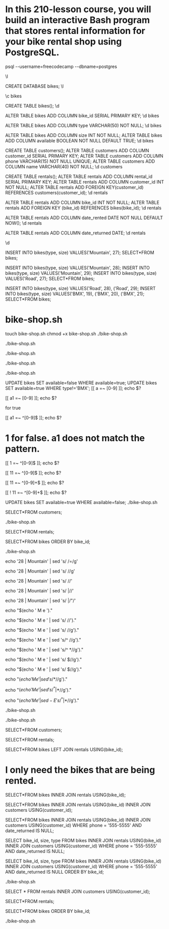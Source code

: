 # In this 210-lesson course, you will build an interactive Bash program that stores rental information for your bike rental shop using PostgreSQL.
psql --username=freecodecamp --dbname=postgres
<!-- output:
Border style is 2.
Title is " ".
Pager usage is off.
psql (12.17 (Ubuntu 12.17-1.pgdg22.04+1))
SSL connection (protocol: TLSv1.3, cipher: TLS_AES_256_GCM_SHA384, bits: 256, compression: off)
Type "help" for help. -->
 \l
<!-- postgres=>                                List of databases
+-----------+----------+----------+---------+---------+-----------------------+
|   Name    |  Owner   | Encoding | Collate |  Ctype  |   Access privileges   |
+-----------+----------+----------+---------+---------+-----------------------+
| postgres  | postgres | UTF8     | C.UTF-8 | C.UTF-8 |                       |
| template0 | postgres | UTF8     | C.UTF-8 | C.UTF-8 | =c/postgres          +|
|           |          |          |         |         | postgres=CTc/postgres |
| template1 | postgres | UTF8     | C.UTF-8 | C.UTF-8 | =c/postgres          +|
|           |          |          |         |         | postgres=CTc/postgres |
+-----------+----------+----------+---------+---------+-----------------------+
(3 rows) -->
CREATE DATABASE bikes;
 \l
<!-- postgres=>                                  List of databases
+-----------+--------------+----------+---------+---------+-----------------------+
|   Name    |    Owner     | Encoding | Collate |  Ctype  |   Access privileges   |
+-----------+--------------+----------+---------+---------+-----------------------+
| bikes     | freecodecamp | UTF8     | C.UTF-8 | C.UTF-8 |                       |
| postgres  | postgres     | UTF8     | C.UTF-8 | C.UTF-8 |                       |
| template0 | postgres     | UTF8     | C.UTF-8 | C.UTF-8 | =c/postgres          +|
|           |              |          |         |         | postgres=CTc/postgres |
| template1 | postgres     | UTF8     | C.UTF-8 | C.UTF-8 | =c/postgres          +|
|           |              |          |         |         | postgres=CTc/postgres |
+-----------+--------------+----------+---------+---------+-----------------------+
(4 rows) -->
\c bikes
<!-- SSL connection (protocol: TLSv1.3, cipher: TLS_AES_256_GCM_SHA384, bits: 256, compression: off)
You are now connected to database "bikes" as user "freecodecamp".
bikes=>  -->
CREATE TABLE bikes();
\d
<!-- bikes=>             List of relations
+--------+-------+-------+--------------+
| Schema | Name  | Type  |    Owner     |
+--------+-------+-------+--------------+
| public | bikes | table | freecodecamp |
+--------+-------+-------+--------------+
(1 row) -->
ALTER TABLE bikes ADD COLUMN bike_id SERIAL PRIMARY KEY;
\d bikes
<!-- bikes=>                                 Table "public.bikes"
+---------+---------+-----------+----------+----------------------------------------+
| Column  |  Type   | Collation | Nullable |                Default                 |
+---------+---------+-----------+----------+----------------------------------------+
| bike_id | integer |           | not null | nextval('bikes_bike_id_seq'::regclass) |
+---------+---------+-----------+----------+----------------------------------------+
Indexes:
    "bikes_pkey" PRIMARY KEY, btree (bike_id) -->
ALTER TABLE bikes  ADD COLUMN type VARCHAR(50) NOT NULL;
\d bikes
<!-- bikes=>                                        Table "public.bikes"
+---------+-----------------------+-----------+----------+----------------------------------------+
| Column  |         Type          | Collation | Nullable |                Default                 |
+---------+-----------------------+-----------+----------+----------------------------------------+
| bike_id | integer               |           | not null | nextval('bikes_bike_id_seq'::regclass) |
| type    | character varying(50) |           | not null |                                        |
+---------+-----------------------+-----------+----------+----------------------------------------+
Indexes:
    "bikes_pkey" PRIMARY KEY, btree (bike_id) -->
ALTER TABLE bikes ADD COLUMN size INT NOT NULL;
ALTER TABLE bikes ADD COLUMN available BOOLEAN NOT NULL DEFAULT TRUE;
\d bikes
<!-- output:
                                        Table "public.bikes"
+-----------+-----------------------+-----------+----------+----------------------------------------+
|  Column   |         Type          | Collation | Nullable |                Default                 |
+-----------+-----------------------+-----------+----------+----------------------------------------+
| bike_id   | integer               |           | not null | nextval('bikes_bike_id_seq'::regclass) |
| type      | character varying(50) |           | not null |                                        |
| size      | integer               |           | not null |                                        |
| available | boolean               |           | not null | true                                   |
+-----------+-----------------------+-----------+----------+----------------------------------------+
Indexes:
    "bikes_pkey" PRIMARY KEY, btree (bike_id) -->
CREATE TABLE customers();
ALTER TABLE customers ADD COLUMN customer_id SERIAL PRIMARY KEY;
ALTER TABLE customers ADD COLUMN phone VARCHAR(15) NOT NULL UNIQUE;
ALTER TABLE customers ADD COLUMN name VARCHAR(40) NOT NULL;
\d customers
<!-- bikes=>                                            Table "public.customers"
+-------------+-----------------------+-----------+----------+------------------------------------------------+
|   Column    |         Type          | Collation | Nullable |                    Default                     |
+-------------+-----------------------+-----------+----------+------------------------------------------------+
| customer_id | integer               |           | not null | nextval('customers_customer_id_seq'::regclass) |
| phone       | character varying(15) |           | not null |                                                |
| name        | character varying(40) |           | not null |                                                |
+-------------+-----------------------+-----------+----------+------------------------------------------------+
Indexes:
    "customers_pkey" PRIMARY KEY, btree (customer_id)
    "customers_phone_key" UNIQUE CONSTRAINT, btree (phone) -->
CREATE TABLE rentals();
ALTER TABLE rentals ADD COLUMN rental_id SERIAL PRIMARY KEY;
ALTER TABLE rentals ADD COLUMN customer_id INT NOT NULL;
ALTER TABLE rentals ADD FOREIGN KEY(customer_id) REFERENCES customers(customer_id);
\d rentals
<!-- output:
                                   Table "public.rentals"
+-------------+---------+-----------+----------+--------------------------------------------+
|   Column    |  Type   | Collation | Nullable |                  Default                   |
+-------------+---------+-----------+----------+--------------------------------------------+
| rental_id   | integer |           | not null | nextval('rentals_rental_id_seq'::regclass) |
| customer_id | integer |           | not null |                                            |
+-------------+---------+-----------+----------+--------------------------------------------+
Indexes:
    "rentals_pkey" PRIMARY KEY, btree (rental_id)
Foreign-key constraints:
    "rentals_customer_id_fkey" FOREIGN KEY (customer_id) REFERENCES customers(customer_id) -->
ALTER TABLE rentals ADD COLUMN bike_id INT NOT NULL;
ALTER TABLE rentals ADD FOREIGN KEY (bike_id) REFERENCES bikes(bike_id);
\d rentals
<!-- bikes=>                                    Table "public.rentals"
+-------------+---------+-----------+----------+--------------------------------------------+
|   Column    |  Type   | Collation | Nullable |                  Default                   |
+-------------+---------+-----------+----------+--------------------------------------------+
| rental_id   | integer |           | not null | nextval('rentals_rental_id_seq'::regclass) |
| customer_id | integer |           | not null |                                            |
| bike_id     | integer |           | not null |                                            |
+-------------+---------+-----------+----------+--------------------------------------------+
Indexes:
    "rentals_pkey" PRIMARY KEY, btree (rental_id)
Foreign-key constraints:
    "rentals_bike_id_fkey" FOREIGN KEY (bike_id) REFERENCES bikes(bike_id)
    "rentals_customer_id_fkey" FOREIGN KEY (customer_id) REFERENCES customers(customer_id) -->
ALTER TABLE rentals ADD COLUMN date_rented DATE NOT NULL DEFAULT NOW();
\d rentals
<!-- bikes=>                                    Table "public.rentals"
+-------------+---------+-----------+----------+--------------------------------------------+
|   Column    |  Type   | Collation | Nullable |                  Default                   |
+-------------+---------+-----------+----------+--------------------------------------------+
| rental_id   | integer |           | not null | nextval('rentals_rental_id_seq'::regclass) |
| customer_id | integer |           | not null |                                            |
| bike_id     | integer |           | not null |                                            |
| date_rented | date    |           | not null | now()                                      |
+-------------+---------+-----------+----------+--------------------------------------------+
Indexes:
    "rentals_pkey" PRIMARY KEY, btree (rental_id)
Foreign-key constraints:
    "rentals_bike_id_fkey" FOREIGN KEY (bike_id) REFERENCES bikes(bike_id)
    "rentals_customer_id_fkey" FOREIGN KEY (customer_id) REFERENCES customers(customer_id) -->
ALTER TABLE rentals ADD COLUMN date_returned DATE;
\d rentals
 <!-- output:
                                    Table "public.rentals"
+---------------+---------+-----------+----------+--------------------------------------------+
|    Column     |  Type   | Collation | Nullable |                  Default                   |
+---------------+---------+-----------+----------+--------------------------------------------+
| rental_id     | integer |           | not null | nextval('rentals_rental_id_seq'::regclass) |
| customer_id   | integer |           | not null |                                            |
| bike_id       | integer |           | not null |                                            |
| date_rented   | date    |           | not null | now()                                      |
| date_returned | date    |           |          |                                            |
+---------------+---------+-----------+----------+--------------------------------------------+
Indexes:
    "rentals_pkey" PRIMARY KEY, btree (rental_id)
Foreign-key constraints:
    "rentals_bike_id_fkey" FOREIGN KEY (bike_id) REFERENCES bikes(bike_id)
    "rentals_customer_id_fkey" FOREIGN KEY (customer_id) REFERENCES customers(customer_id) -->
\d
<!-- bikes=>                        List of relations
+--------+---------------------------+----------+--------------+
| Schema |           Name            |   Type   |    Owner     |
+--------+---------------------------+----------+--------------+
| public | bikes                     | table    | freecodecamp |
| public | bikes_bike_id_seq         | sequence | freecodecamp |
| public | customers                 | table    | freecodecamp |
| public | customers_customer_id_seq | sequence | freecodecamp |
| public | rentals                   | table    | freecodecamp |
| public | rentals_rental_id_seq     | sequence | freecodecamp |
+--------+---------------------------+----------+--------------+
(6 rows) -->
INSERT INTO bikes(type, size) VALUES('Mountain', 27);
SELECT*FROM bikes;
<!-- bikes=>                      
+---------+----------+------+-----------+
| bike_id |   type   | size | available |
+---------+----------+------+-----------+
|       1 | Mountain |   27 | t         |
+---------+----------+------+-----------+
(1 row) -->
INSERT INTO bikes(type, size) VALUES('Mountain', 28);
INSERT INTO bikes(type, size) VALUES('Mountain', 29);
INSERT INTO bikes(type, size) VALUES('Road', 27);
SELECT*FROM bikes;
<!--                      
+---------+----------+------+-----------+
| bike_id |   type   | size | available |
+---------+----------+------+-----------+
|       1 | Mountain |   27 | t         |
|       2 | Mountain |   28 | t         |
|       3 | Mountain |   29 | t         |
|       4 | Road     |   27 | t         |
+---------+----------+------+-----------+
(4 rows) -->
INSERT INTO bikes(type, size) VALUES('Road', 28), ('Road', 29);
INSERT INTO bikes(type, size) VALUES('BMX', 19), ('BMX', 20), ('BMX', 21);
SELECT*FROM bikes;
<!-- bikes=>                      
+---------+----------+------+-----------+
| bike_id |   type   | size | available |
+---------+----------+------+-----------+
|       1 | Mountain |   27 | t         |
|       2 | Mountain |   28 | t         |
|       3 | Mountain |   29 | t         |
|       4 | Road     |   27 | t         |
|       5 | Road     |   28 | t         |
|       6 | Road     |   29 | t         |
|       7 | BMX      |   19 | t         |
|       8 | BMX      |   20 | t         |
|       9 | BMX      |   21 | t         |
+---------+----------+------+-----------+
(9 rows) -->
# bike-shop.sh
touch bike-shop.sh
chmod +x bike-shop.sh
./bike-shop.sh
<!-- 
~~~~~ Bike Rental Shop ~~~~~
 -->

./bike-shop.sh
<!-- 
~~~~~ Bike Rental Shop ~~~~~

How may I help you? -->
./bike-shop.sh
<!-- 
~~~~~ Bike Rental Shop ~~~~~

How may I help you?

1. Rent a bike
2. Return a bike
3. Exit -->
./bike-shop.sh
<!-- 
~~~~~ Bike Rental Shop ~~~~~

How may I help you?

1. Rent a bike
2. Return a bike
3. Exit
1
Rent Menu -->
./bike-shop.sh
<!-- 
~~~~~ Bike Rental Shop ~~~~~

How may I help you?

1. Rent a bike
2. Return a bike
3. Exit
1
       1 | Mountain |   27
       2 | Mountain |   28
       3 | Mountain |   29
       4 | Road     |   27
       5 | Road     |   28
       6 | Road     |   29
       7 | BMX      |   19
       8 | BMX      |   20
       9 | BMX      |   21 -->
UPDATE bikes SET available=false WHERE available=true;
UPDATE bikes SET available=true WHERE type!='BMX';
[[ a =~ [0-9] ]]; echo $?
<!-- output:
1 -->
[[ a1 =~ [0-9] ]]; echo $?
<!-- output:
0 --> for true 

[[ a1 =~ ^[0-9]$ ]]; echo $?
<!-- output:
1 -->
# 1 for false. a1 does not match the pattern. 
[[ 1 =~ ^[0-9]$ ]]; echo $?
<!-- output:
0 -->
[[ 11 =~ ^[0-9]$ ]]; echo $?
<!-- output:
1 -->
[[ 11 =~ ^[0-9]+$ ]]; echo $?
<!-- output:
0 -->
 [[ ! 11 =~ ^[0-9]+$ ]]; echo $?
<!-- output:
1 -->
UPDATE bikes SET available=true WHERE available=false;
./bike-shop.sh
<!-- 
~~~~~ Bike Rental Shop ~~~~~

How may I help you?

1. Rent a bike
2. Return a bike
3. Exit
1

Here are the bikes we have available:
1) 27" Mountain Bike
2) 28" Mountain Bike
3) 29" Mountain Bike
4) 27" Road Bike
5) 28" Road Bike
6) 29" Road Bike
7) 19" BMX Bike
8) 20" BMX Bike
9) 21" BMX Bike

Which one would you like to rent?
4

What's your phone number?
555-5555

What's your name?
Me -->
SELECT*FROM customers;
<!--                     
+-------------+----------+------------+
| customer_id |  phone   |    name    |
+-------------+----------+------------+
|           1 | 232      | aNASTASIIA |
|           2 | 555-5555 | Me         |
+-------------+----------+------------+
(2 rows) -->
./bike-shop.sh
<!-- 
~~~~~ Bike Rental Shop ~~~~~

How may I help you?

1. Rent a bike
2. Return a bike
3. Exit
1

Here are the bikes we have available:
1) 27" Mountain Bike
2) 28" Mountain Bike
4) 27" Road Bike
5) 28" Road Bike
6) 29" Road Bike
7) 19" BMX Bike
8) 20" BMX Bike
9) 21" BMX Bike

Which one would you like to rent?
3

That bike is not available.
How may I help you?

1. Rent a bike
2. Return a bike
3. Exit
4       

Please enter a valid option.
How may I help you?

1. Rent a bike
2. Return a bike
3. Exit
1

Here are the bikes we have available:
1) 27" Mountain Bike
2) 28" Mountain Bike
4) 27" Road Bike
5) 28" Road Bike
6) 29" Road Bike
7) 19" BMX Bike
8) 20" BMX Bike
9) 21" BMX Bike

Which one would you like to rent?
6

What's your phone number?
555-5555 -->
SELECT*FROM rentals;
<!--                                   
+-----------+-------------+---------+-------------+---------------+
| rental_id | customer_id | bike_id | date_rented | date_returned |
+-----------+-------------+---------+-------------+---------------+
|         1 |           3 |       3 | 2025-06-24  |               |
|         2 |           2 |       6 | 2025-06-24  |               |
+-----------+-------------+---------+-------------+---------------+
(2 rows) -->
SELECT*FROM bikes ORDER BY bike_id;
<!-- bikes=>                      
+---------+----------+------+-----------+
| bike_id |   type   | size | available |
+---------+----------+------+-----------+
|       1 | Mountain |   27 | t         |
|       2 | Mountain |   28 | t         |
|       3 | Mountain |   29 | f         |
|       4 | Road     |   27 | t         |
|       5 | Road     |   28 | t         |
|       6 | Road     |   29 | f         |
|       7 | BMX      |   19 | t         |
|       8 | BMX      |   20 | t         |
|       9 | BMX      |   21 | t         |
+---------+----------+------+-----------+
(9 rows) -->
./bike-shop.sh
<!-- 
~~~~~ Bike Rental Shop ~~~~~

How may I help you?

1. Rent a bike
2. Return a bike
3. Exit
1

Here are the bikes we have available:
1) 27" Mountain Bike
2) 28" Mountain Bike
4) 27" Road Bike
5) 28" Road Bike
7) 19" BMX Bike
8) 20" BMX Bike
9) 21" BMX Bike

Which one would you like to rent?
7

What's your phone number?
555-5555
19 | BMX -->
echo '28 | Mountain' | sed 's/ /=/g' 
<!-- output:
28=|=Mountain -->
echo '28 | Mountain' | sed 's/ //g'
<!-- output:
28|Mountain -->
echo '28 | Mountain' | sed 's/ //'
<!-- output:
28| Mountain -->
echo '28 | Mountain' | sed 's/ |//'
<!-- output:
28 Mountain -->
echo '28 | Mountain' | sed 's/ |/"/'
<!-- output:
28" Mountain -->
echo "$(echo ' M e ')."
<!-- output:
 M e . -->
echo "$(echo ' M e ' | sed 's/ //')."
<!-- output:
M e . -->
echo "$(echo ' M e ' | sed 's/ //g')."
<!-- output:
Me. -->
<!-- echo "$(echo ' M e ' | sed 's/^ //g')."
output:
M e . -->
echo "$(echo '   M e ' | sed 's/^ //g')."
<!-- output:
  M e . -->
echo "$(echo '   M e ' | sed 's/^ *//g')."
<!-- output:
M e . -->
echo "$(echo '   M e ' | sed 's/ $//g')."
<!-- output:
   M e. -->
echo "$(echo '   M e   ' | sed 's/ $//g')."
<!-- output:
   M e  . -->
echo "$(echo '   M e   ' | sed 's/ *$//g')."
<!-- output:
   M e. -->
echo "$(echo '   M e   ' | sed 's/^ *| *$//g')."
<!-- output:
   M e   . -->
echo "$(echo '   M e   ' | sed -E 's/^ *| *$//g')."
<!-- output:
M e. -->
./bike-shop.sh
<!-- 
~~~~~ Bike Rental Shop ~~~~~

How may I help you?

1. Rent a bike
2. Return a bike
3. Exit
1

Here are the bikes we have available:
1) 27" Mountain Bike
2) 28" Mountain Bike
4) 27" Road Bike
8) 20" BMX Bike

Which one would you like to rent?
4

What's your phone number?
555-5555

I have put you down for the 27" Road Bike, Me.
How may I help you?

1. Rent a bike
2. Return a bike
3. Exit
3

Thank you for stopping in. -->
./bike-shop.sh
<!-- 
~~~~~ Bike Rental Shop ~~~~~

How may I help you?

1. Rent a bike
2. Return a bike
3. Exit
1

Here are the bikes we have available:
1) 27" Mountain Bike
2) 28" Mountain Bike
8) 20" BMX Bike

Which one would you like to rent?
3

That bike is not available.
How may I help you?

1. Rent a bike
2. Return a bike
3. Exit
1

Here are the bikes we have available:
1) 27" Mountain Bike
2) 28" Mountain Bike
8) 20" BMX Bike

Which one would you like to rent?
2

What's your phone number?
000-0000

What's your name?
Test

I have put you down for the 28" Mountain Bike, Test.
How may I help you?

1. Rent a bike
2. Return a bike
3. Exit
3

Thank you for stopping in. -->
SELECT*FROM customers;
<!-- bikes=>                     
+-------------+----------+------------+
| customer_id |  phone   |    name    |
+-------------+----------+------------+
|           1 | 232      | aNASTASIIA |
|           2 | 555-5555 | Me         |
|           3 | 4355     | NASTIIA    |
|           4 | 000-0000 | Test       |
+-------------+----------+------------+
(4 rows) -->
 SELECT*FROM rentals;
<!--                                   
+-----------+-------------+---------+-------------+---------------+
| rental_id | customer_id | bike_id | date_rented | date_returned |
+-----------+-------------+---------+-------------+---------------+
|         1 |           3 |       3 | 2025-06-24  |               |
|         2 |           2 |       6 | 2025-06-24  |               |
|         3 |           2 |       7 | 2025-06-24  |               |
|         4 |           2 |       5 | 2025-06-24  |               |
|         5 |           2 |       9 | 2025-06-24  |               |
|         6 |           2 |       4 | 2025-06-24  |               |
|         7 |           4 |       2 | 2025-06-24  |               |
|         8 |           4 |       8 | 2025-06-24  |               |
+-----------+-------------+---------+-------------+---------------+
(8 rows) -->
SELECT*FROM bikes LEFT JOIN rentals USING(bike_id);
<!--                                                  
+---------+----------+------+-----------+-----------+-------------+-------------+---------------+
| bike_id |   type   | size | available | rental_id | customer_id | date_rented | date_returned |
+---------+----------+------+-----------+-----------+-------------+-------------+---------------+
|       3 | Mountain |   29 | f         |         1 |           3 | 2025-06-24  |               |
|       6 | Road     |   29 | f         |         2 |           2 | 2025-06-24  |               |
|       7 | BMX      |   19 | f         |         3 |           2 | 2025-06-24  |               |
|       5 | Road     |   28 | f         |         4 |           2 | 2025-06-24  |               |
|       9 | BMX      |   21 | f         |         5 |           2 | 2025-06-24  |               |
|       4 | Road     |   27 | f         |         6 |           2 | 2025-06-24  |               |
|       2 | Mountain |   28 | f         |         7 |           4 | 2025-06-24  |               |
|       8 | BMX      |   20 | f         |         8 |           4 | 2025-06-24  |               |
|       1 | Mountain |   27 | f         |         9 |           5 | 2025-06-24  |               |
+---------+----------+------+-----------+-----------+-------------+-------------+---------------+
(9 rows) -->
# I only need the bikes that are being rented. 
SELECT*FROM bikes INNER JOIN rentals USING(bike_id);
<!--                                                  
+---------+----------+------+-----------+-----------+-------------+-------------+---------------+
| bike_id |   type   | size | available | rental_id | customer_id | date_rented | date_returned |
+---------+----------+------+-----------+-----------+-------------+-------------+---------------+
|       3 | Mountain |   29 | f         |         1 |           3 | 2025-06-24  |               |
|       6 | Road     |   29 | f         |         2 |           2 | 2025-06-24  |               |
|       7 | BMX      |   19 | f         |         3 |           2 | 2025-06-24  |               |
|       5 | Road     |   28 | f         |         4 |           2 | 2025-06-24  |               |
|       9 | BMX      |   21 | f         |         5 |           2 | 2025-06-24  |               |
|       4 | Road     |   27 | f         |         6 |           2 | 2025-06-24  |               |
|       2 | Mountain |   28 | f         |         7 |           4 | 2025-06-24  |               |
|       8 | BMX      |   20 | f         |         8 |           4 | 2025-06-24  |               |
|       1 | Mountain |   27 | f         |         9 |           5 | 2025-06-24  |               |
+---------+----------+------+-----------+-----------+-------------+-------------+---------------+
(9 rows) -->
SELECT*FROM bikes INNER JOIN rentals USING(bike_id) INNER JOIN customers USING(customer_id);
<!-- bikes=>                                                            
+-------------+---------+----------+------+-----------+-----------+-------------+---------------+----------+---------+
| customer_id | bike_id |   type   | size | available | rental_id | date_rented | date_returned |  phone   |  name   |
+-------------+---------+----------+------+-----------+-----------+-------------+---------------+----------+---------+
|           3 |       3 | Mountain |   29 | f         |         1 | 2025-06-24  |               | 4355     | NASTIIA |
|           2 |       6 | Road     |   29 | f         |         2 | 2025-06-24  |               | 555-5555 | Me      |
|           2 |       7 | BMX      |   19 | f         |         3 | 2025-06-24  |               | 555-5555 | Me      |
|           2 |       5 | Road     |   28 | f         |         4 | 2025-06-24  |               | 555-5555 | Me      |
|           2 |       9 | BMX      |   21 | f         |         5 | 2025-06-24  |               | 555-5555 | Me      |
|           2 |       4 | Road     |   27 | f         |         6 | 2025-06-24  |               | 555-5555 | Me      |
|           4 |       2 | Mountain |   28 | f         |         7 | 2025-06-24  |               | 000-0000 | Test    |
|           4 |       8 | BMX      |   20 | f         |         8 | 2025-06-24  |               | 000-0000 | Test    |
|           5 |       1 | Mountain |   27 | f         |         9 | 2025-06-24  |               | 345      | nht     |
+-------------+---------+----------+------+-----------+-----------+-------------+---------------+----------+---------+
(9 rows) -->
SELECT*FROM bikes INNER JOIN rentals USING(bike_id) INNER JOIN customers USING(customer_id) WHERE phone = '555-5555' AND date_returned IS NULL;
<!-- bikes=>                                                         
+-------------+---------+------+------+-----------+-----------+-------------+---------------+----------+------+
| customer_id | bike_id | type | size | available | rental_id | date_rented | date_returned |  phone   | name |
+-------------+---------+------+------+-----------+-----------+-------------+---------------+----------+------+
|           2 |       6 | Road |   29 | f         |         2 | 2025-06-24  |               | 555-5555 | Me   |
|           2 |       7 | BMX  |   19 | f         |         3 | 2025-06-24  |               | 555-5555 | Me   |
|           2 |       5 | Road |   28 | f         |         4 | 2025-06-24  |               | 555-5555 | Me   |
|           2 |       9 | BMX  |   21 | f         |         5 | 2025-06-24  |               | 555-5555 | Me   |
|           2 |       4 | Road |   27 | f         |         6 | 2025-06-24  |               | 555-5555 | Me   |
+-------------+---------+------+------+-----------+-----------+-------------+---------------+----------+------+
(5 rows) -->
SELECT bike_id, size, type FROM bikes INNER JOIN rentals USING(bike_id) INNER JOIN customers USING(customer_id) WHERE phone = '555-5555' AND date_returned IS NULL;
<!-- bikes=>              
+---------+------+------+
| bike_id | size | type |
+---------+------+------+
|       6 |   29 | Road |
|       7 |   19 | BMX  |
|       5 |   28 | Road |
|       9 |   21 | BMX  |
|       4 |   27 | Road |
+---------+------+------+
(5 rows) -->
SELECT bike_id, size, type FROM bikes INNER JOIN rentals USING(bike_id) INNER JOIN customers USING(customer_id) WHERE phone = '555-5555' AND date_returned IS NULL ORDER BY bike_id;
<!--              
+---------+------+------+
| bike_id | size | type |
+---------+------+------+
|       4 |   27 | Road |
|       5 |   28 | Road |
|       6 |   29 | Road |
|       7 |   19 | BMX  |
|       9 |   21 | BMX  |
+---------+------+------+
(5 rows) -->
./bike-shop.sh
<!-- 
~~~~~ Bike Rental Shop ~~~~~

How may I help you?

1. Rent a bike
2. Return a bike
3. Exit
1

Sorry, we don't have any bikes available right now.
How may I help you?

1. Rent a bike
2. Return a bike
3. Exit
2

What's your phone number?
555-5555
       4 | Road |   27
       5 | Road |   28
       6 | Road |   29
       7 | BMX  |   19
       9 | BMX  |   21 -->
SELECT * FROM rentals INNER JOIN customers USING(customer_id);
<!--                                             
+-------------+-----------+---------+-------------+---------------+----------+---------+
| customer_id | rental_id | bike_id | date_rented | date_returned |  phone   |  name   |
+-------------+-----------+---------+-------------+---------------+----------+---------+
|           3 |         1 |       3 | 2025-06-24  |               | 4355     | NASTIIA |
|           2 |         2 |       6 | 2025-06-24  |               | 555-5555 | Me      |
|           2 |         3 |       7 | 2025-06-24  |               | 555-5555 | Me      |
|           2 |         4 |       5 | 2025-06-24  |               | 555-5555 | Me      |
|           2 |         5 |       9 | 2025-06-24  |               | 555-5555 | Me      |
|           2 |         6 |       4 | 2025-06-24  |               | 555-5555 | Me      |
|           4 |         7 |       2 | 2025-06-24  |               | 000-0000 | Test    |
|           4 |         8 |       8 | 2025-06-24  |               | 000-0000 | Test    |
|           5 |         9 |       1 | 2025-06-24  |               | 345      | nht     |
+-------------+-----------+---------+-------------+---------------+----------+---------+
(9 rows) -->
SELECT*FROM rentals;
<!-- bikes=>                                   
+-----------+-------------+---------+-------------+---------------+
| rental_id | customer_id | bike_id | date_rented | date_returned |
+-----------+-------------+---------+-------------+---------------+
|         1 |           3 |       3 | 2025-06-24  |               |
|         2 |           2 |       6 | 2025-06-24  |               |
|         3 |           2 |       7 | 2025-06-24  |               |
|         4 |           2 |       5 | 2025-06-24  |               |
|         6 |           2 |       4 | 2025-06-24  |               |
|         7 |           4 |       2 | 2025-06-24  |               |
|         8 |           4 |       8 | 2025-06-24  |               |
|         9 |           5 |       1 | 2025-06-24  |               |
|         5 |           2 |       9 | 2025-06-24  | 2025-06-24    |
+-----------+-------------+---------+-------------+---------------+
(9 rows) -->
SELECT*FROM bikes ORDER BY bike_id;
<!-- bikes=>                      
+---------+----------+------+-----------+
| bike_id |   type   | size | available |
+---------+----------+------+-----------+
|       1 | Mountain |   27 | f         |
|       2 | Mountain |   28 | f         |
|       3 | Mountain |   29 | f         |
|       4 | Road     |   27 | f         |
|       5 | Road     |   28 | f         |
|       6 | Road     |   29 | f         |
|       7 | BMX      |   19 | f         |
|       8 | BMX      |   20 | f         |
|       9 | BMX      |   21 | t         |
+---------+----------+------+-----------+
(9 rows) -->
./bike-shop.sh
<!-- 
~~~~~ Bike Rental Shop ~~~~~

How may I help you?

1. Rent a bike
2. Return a bike
3. Exit
2

What's your phone number?
555-5555

Here are your rentals:
5) 28" Road Bike
7) 19" BMX Bike

Which one would you like to return?
5

Thank you for returning your bike.
How may I help you?

1. Rent a bike
2. Return a bike
3. Exit
2

What's your phone number?
555-5555

Here are your rentals:
7) 19" BMX Bike

Which one would you like to return?
7

Thank you for returning your bike.
How may I help you?

1. Rent a bike
2. Return a bike
3. Exit
2

What's your phone number?
4355 

Here are your rentals:
3) 29" Mountain Bike

Which one would you like to return?
3

Thank you for returning your bike.
How may I help you?

1. Rent a bike
2. Return a bike
3. Exit
2

What's your phone number?
000-0000

Here are your rentals:
2) 28" Mountain Bike
8) 20" BMX Bike

Which one would you like to return?
2

Thank you for returning your bike.
How may I help you?

1. Rent a bike
2. Return a bike
3. Exit
2

What's your phone number?
000-0000

Here are your rentals:
8) 20" BMX Bike

Which one would you like to return?
8

Thank you for returning your bike.
How may I help you?

1. Rent a bike
2. Return a bike
3. Exit
2

What's your phone number?
345

Here are your rentals:
1) 27" Mountain Bike

Which one would you like to return?
1

Thank you for returning your bike.
How may I help you?

1. Rent a bike
2. Return a bike
3. Exit
3

Thank you for stopping in. -->